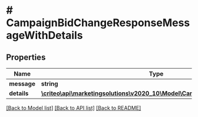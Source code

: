 # # CampaignBidChangeResponseMessageWithDetails

## Properties

Name | Type | Description | Notes
------------ | ------------- | ------------- | -------------
**message** | **string** |  | [optional]
**details** | [**\criteo\api\marketingsolutions\v2020_10\Model\CampaignBidChangeResponse**](CampaignBidChangeResponse.md) |  | [optional]

[[Back to Model list]](../../README.md#models) [[Back to API list]](../../README.md#endpoints) [[Back to README]](../../README.md)
